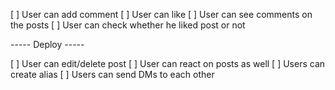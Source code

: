 [ ] User can add comment
[ ] User can like
[ ] User can see comments on the posts
[ ] User can check whether he liked post or not

----- Deploy -----


[ ] User can edit/delete post
[ ] User can react on posts as well
[ ] Users can create alias
[ ] Users can send DMs to each other 